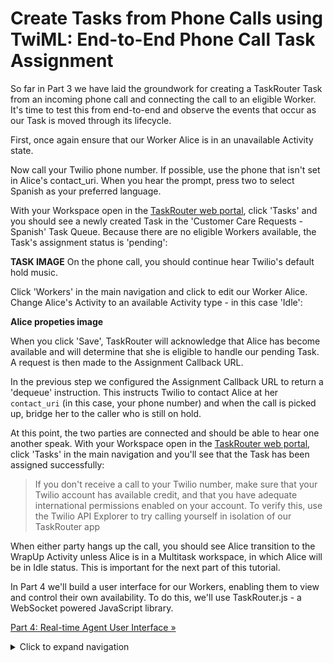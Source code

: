 # Create Tasks from Phone Calls using TwiML: End-to-End Phone Call Task Assignment

So far in Part 3 we have laid the groundwork for creating a TaskRouter Task from an incoming phone call and connecting the call to an eligible Worker. It's time to test this from end-to-end and observe the events that occur as our Task is moved through its lifecycle.

First, once again ensure that our Worker Alice is in an unavailable Activity state.

Now call your Twilio phone number. If possible, use the phone that isn't set in Alice's contact_uri. When you hear the prompt, press two to select Spanish as your preferred language.

With your Workspace open in the [TaskRouter web portal](https://www.twilio.com/user/account/taskrouter/workspaces), click 'Tasks' and you should see a newly created Task in the 'Customer Care Requests - Spanish' Task Queue. Because there are no eligible Workers available, the Task's assignment status is 'pending':

**TASK IMAGE**
On the phone call, you should continue hear Twilio's default hold music.

Click 'Workers' in the main navigation and click to edit our Worker Alice. Change Alice's Activity to an available Activity type - in this case 'Idle':

**Alice propeties image**

When you click 'Save', TaskRouter will acknowledge that Alice has become available and will determine that she is eligible to handle our pending Task. A request is then made to the Assignment Callback URL.

In the previous step we configured the Assignment Callback URL to return a 'dequeue' instruction. This instructs Twilio to contact Alice at her <code>contact_uri</code> (in this case, your phone number) and when the call is picked up, bridge her to the caller who is still on hold.

At this point, the two parties are connected and should be able to hear one another speak. With your Workspace open in the [TaskRouter web portal](https://www.twilio.com/user/account/taskrouter/workspaces), click 'Tasks' in the main navigation and you'll see that the Task has been assigned successfully:

> If you don't receive a call to your Twilio number, make sure that your Twilio account has available credit, and that you have adequate international permissions enabled on your account. To verify this, use the Twilio API Explorer to try calling yourself in isolation of our TaskRouter app

When either party hangs up the call, you should see Alice transition to the WrapUp Activity unless Alice is in a Multitask workspace, in which Alice will be in Idle status. This is important for the next part of this tutorial.

In Part 4 we'll build a user interface for our Workers, enabling them to view and control their own availability. To do this, we'll use TaskRouter.js - a WebSocket powered JavaScript library.

[Part 4: Real-time Agent User Interface »](../part4/part4.md)

<details>
<summary>Click to expand navigation</summary>

- [Part 2](part2.md)
- [Overview](../overview.md)

</details>
